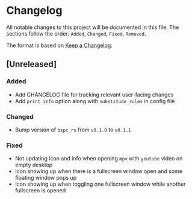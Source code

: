 # Changelog

All notable changes to this project will be documented in this file. The
sections follow the order: `Added`, `Changed`, `Fixed`, `Removed`.

The format is based on [Keep a Changelog](https://keepachangelog.com/en/1.0.0/).

## [Unreleased]

### Added

- Add CHANGELOG file for tracking relevant user-facing changes
- Add `print_info` option along with `substitude_rules` in config file

### Changed

- Bump version of `bspc_rs` from `v0.1.0` to `v0.1.1`

### Fixed 

- Not updating icon and info when opening `mpv` with `youtube` video on empty desktop
- Icon showing up when there is a fullscreen window open and some floating window pops up
- Icon showing up when toggling one fullscreen window while another fullscreen is opened

